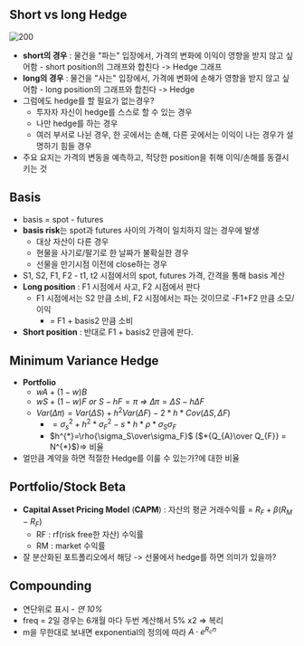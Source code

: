## Short vs long Hedge

![200](https://i.imgur.com/n8YO0xh.jpeg)

- **short의 경우** : 물건을 "파는" 입장에서, 가격의 변화에 이익이 영향을 받지 않고 싶어함 - short position의 그래프와 합친다 -> Hedge 그래프 
- **long의 경우** : 물건을 "사는" 입장에서, 가격에 변화에 손해가 영향을 받지 않고 싶어함 - long position의 그래프와 합친다 -> Hedge
- 그럼에도 hedge를 할 필요가 없는경우?
	- 투자자 자신이 hedge를 스스로 할 수 있는 경우
	- 나만 hedge를 하는 경우
	- 여러 부서로 나뉜 경우, 한 곳에서는 손해, 다른 곳에서는 이익이 나는 경우가 설명하기 힘들 경우
- 주요 요지는 가격의 변동을 예측하고, 적당한 position을 취해 이익/손해를 동결시키는 것
## Basis
- basis = spot - futures
- **basis risk**는 spot과 futures 사이의 가격이 일치하지 않는 경우에 발생
	- 대상 자산이 다른 경우
	- 현물을 사기로/팔기로 한 날짜가 불확실한 경우
	- 선물을 만기시점 이전에 close하는 경우
- S1, S2, F1, F2 - t1, t2 시점에서의 spot, futures 가격, 간격을 통해 basis 계산
- **Long position** : F1 시점에서 사고, F2 시점에서 판다
	- F1 시점에서는 S2 만큼 소비, F2 시점에서는 파는 것이므로 -F1+F2 만큼 소모/이익
		- = F1 + basis2 만큼 소비
- **Short position** : 반대로 F1 + basis2 만큼에 판다.
## Minimum Variance Hedge
- **Portfolio** 
	- $wA + (1-w)B$
	- $wS + (1-w)F$ *or* $S - hF = \pi$ *=>* $\Delta\pi = \Delta S - h\Delta F$
	- $Var(\Delta\pi) = Var(\Delta S) + h^{2}Var(\Delta F)-2*h*Cov(\Delta S,\Delta F)$
		- $= \sigma_{s}^{2}+h^{2}*\sigma_{F}^{2}-s*h*\rho*\sigma_S\sigma_F$
		- $h^{*}=\rho{\sigma_S\over\sigma_F}$ ($*{Q_{A}\over Q_{F}} = N^{*}$)=> 비율
- 얼만큼 계약을 하면 적절한 Hedge를 이룰 수 있는가?에 대한 비율
## Portfolio/Stock Beta
- **Capital Asset Pricing Model** (**CAPM**) : 자산의 평균 거래수익률 = $R_{F}+\beta(R_{M}-R_{F})$ 
	- RF : rf(risk free한 자산) 수익률
	- RM : market 수익률
- 잘 분산화된 포트폴리오에서 해당 -> 선물에서 hedge를 하면 의미가 있을까?
## Compounding
- 연단위로 표시 - *연 10%*
- freq = 2일 경우는 6개월 마다 두번 계산해서 5% x2 => 복리
- m을 무한대로 보내면 exponential의 정의에 따라 $A\cdot e^{R_{c}n}$ 